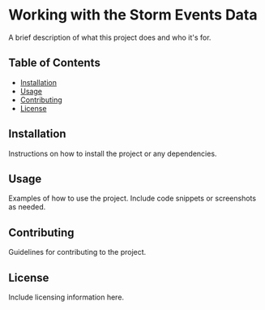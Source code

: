
# Working with the Storm Events Data
A brief description of what this project does and who it's for.

## Table of Contents

- [Installation](#installation)
- [Usage](#usage)
- [Contributing](#contributing)
- [License](#license)

## Installation

Instructions on how to install the project or any dependencies.

## Usage

Examples of how to use the project. Include code snippets or screenshots as needed.

## Contributing

Guidelines for contributing to the project.

## License

Include licensing information here.
